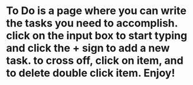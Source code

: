 # To Do is a page where you can write the tasks you need to accomplish. click on the input box to start typing and click the + sign to add a new task. to cross off, click on item, and to delete double click item. Enjoy!
